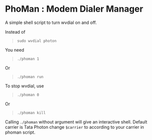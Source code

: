PhoMan : Modem Dialer Manager
==========================
A simple shell script to turn wvdial on and off.   

Instead of  

>``sudo wvdial photon``  
>


You need  

>``./phoman 1``
>

Or
>``./phoman run``
>


To stop wvdial, use
>``./phoman 0``  

Or  
>``./phoman kill``

Calling ``./phoman`` without argument will give an interactive shell.
Default carrier is Tata Photon change `$carrier` to according to your carrier in phoman script.